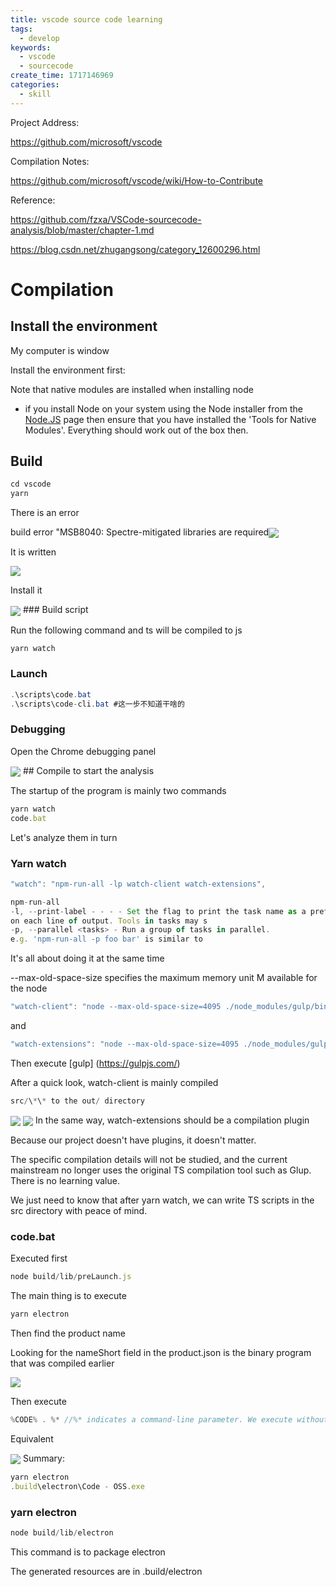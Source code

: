 ```yaml
---
title: vscode source code learning
tags:
  - develop
keywords:
  - vscode
  - sourcecode
create_time: 1717146969
categories:
  - skill
---
```


Project Address:

https://github.com/microsoft/vscode

Compilation Notes:

https://github.com/microsoft/vscode/wiki/How-to-Contribute

Reference:

https://github.com/fzxa/VSCode-sourcecode-analysis/blob/master/chapter-1.md

https://blog.csdn.net/zhugangsong/category_12600296.html

# Compilation

## Install the environment

My computer is window

Install the environment first:

Note that native modules are installed when installing node

- if you install Node on your system using the Node installer from the <u>Node.JS</u> page then ensure that you have installed the 'Tools for Native Modules'. Everything should work out of the box then.

## Build

```csharp
cd vscode
yarn
```

There is an error

build error "MSB8040: Spectre-mitigated libraries are required<img src="/assets/CaRtbJvUbojQqSxTK2YcbhTQnce.png" src-width="968" class="m-auto" src-height="321" align="center"/>

It is written

<img src="/assets/CJmsbm0vnoXR0sxxNg4cHQs6nGh.png" src-width="800" class="m-auto" src-height="228" align="center"/>

Install it

<img src="/assets/HUkeb4IIvovrEax3TSCc7SiTn7c.png" src-width="799" class="m-auto" src-height="561" align="center"/>
### Build script

Run the following command and ts will be compiled to js

```csharp
yarn watch
```

### Launch

```csharp
.\scripts\code.bat
.\scripts\code-cli.bat #这一步不知道干啥的
```

### Debugging

Open the Chrome debugging panel

<img src="/assets/KhJVbN4gKoYttsx4YIqcOcI6nae.png" src-width="872" class="m-auto" src-height="175" align="center"/>
## Compile to start the analysis

The startup of the program is mainly two commands

```ts
yarn watch
code.bat
```

Let's analyze them in turn

### Yarn watch

```ts
"watch": "npm-run-all -lp watch-client watch-extensions",
```

```ts
npm-run-all
-l, --print-label - - - - Set the flag to print the task name as a prefix
on each line of output. Tools in tasks may s
-p, --parallel <tasks> - Run a group of tasks in parallel.
e.g. 'npm-run-all -p foo bar' is similar to

```

It's all about doing it at the same time

--max-old-space-size specifies the maximum memory unit M available for the node

```ts
"watch-client": "node --max-old-space-size=4095 ./node_modules/gulp/bin/gulp.js watch-client",
```

and

```ts
"watch-extensions": "node --max-old-space-size=4095 ./node_modules/gulp/bin/gulp.js watch-extensions watch-extension-media",
```

Then execute [gulp] (https://gulpjs.com/)

After a quick look, watch-client is mainly compiled

```ts
src/\*\* to the out/ directory
```

<img src="/assets/Z7JbbgO9WoRBJxx7Kz4ceQ3znde.png" src-width="1367" class="m-auto" src-height="79" align="center"/>

<img src="/assets/GmRdbQ7cAohrtSx2fB8cJ9Sangh.png" src-width="628" class="m-auto" src-height="392" align="center"/>
In the same way, watch-extensions should be a compilation plugin

Because our project doesn't have plugins, it doesn't matter.

The specific compilation details will not be studied, and the current mainstream no longer uses the original TS compilation tool such as Glup. There is no learning value.

We just need to know that after yarn watch, we can write TS scripts in the src directory with peace of mind.

### code.bat

Executed first

```ts
node build/lib/preLaunch.js
```

The main thing is to execute

```ts
yarn electron
```

Then find the product name

Looking for the nameShort field in the product.json is the binary program that was compiled earlier

<img src="/assets/QdLkbnMmdoACSpxtrXKcILP5nde.png" src-width="961" class="m-auto" src-height="116" align="center"/>

Then execute

```ts
%CODE% . %* //%* indicates a command-line parameter. We execute without parameters, so it's empty
```

Equivalent

<img src="/assets/E4U1b5DVqo2SO3xzStjc0CfDngf.png" src-width="499" class="m-auto" src-height="26" align="center"/>
Summary:

```ts
yarn electron
.build\electron\Code - OSS.exe
```

### yarn electron

```ts
node build/lib/electron
```

This command is to package electron

The generated resources are in .build/electron
